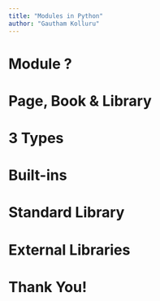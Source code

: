 ```yaml
---
title: "Modules in Python"
author: "Gautham Kolluru"
---
```


# Module ?

# Page, Book & Library

# 3 Types

# Built-ins

# Standard Library

# External Libraries

# Thank You!
